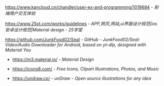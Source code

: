 https://www.kancloud.cn/chandler/user-ex-and-programming/1019684 - *前端用户交互体验*

https://www.25xt.com/works/guidelines - *APP,网页,网站,ui界面设计规范|ios 安卓设计规范|Material design - 25学堂*

https://github.com/JunkFood02/Seal - *GitHub - JunkFood02/Seal: Video/Audio Downloader for Android, based on yt-dlp, designed with Material You*

- https://m3.material.io/ - *Material Design*

- https://icons8.com/ - *Free Icons, Clipart Illustrations, Photos, and Music*

- https://undraw.co/ - *unDraw - Open source illustrations for any idea*


